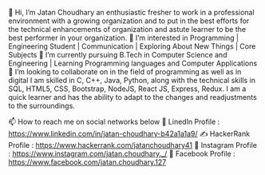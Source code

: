 👋 Hi, I’m Jatan Choudhary an enthusiastic fresher to work in a professional environment with a growing organization and to put in the best efforts for the      technical enhancements of organization and astute learner to be the best performer in your organization.
👀 I’m interested in Programming | Engineering Student | Communication | Exploring About New Things | Core Subjects
🌱 I’m currently pursuing B.Tech in Computer Science and Engineering | Learning Programming languages and Computer Applications
💞️ I’m looking to collaborate on in the field of programming as well as in digital
I am skilled in C, C++, Java, Python, along with the technical skills in SQL, HTML5, CSS, Bootstrap, NodeJS, React JS, Express, Redux.
I am a quick learner and has the ability to adapt to the changes and readjustments to the surroundings.

<!---
Jatan441/Jatan441 is a ✨ special ✨ repository because its `README.md` (this file) appears on your GitHub profile.
You can click the Preview link to take a look at your changes.
--->

📫 How to reach me on social networks below
🦋 LinedIn Profile : https://www.linkedin.com/in/jatan-choudhary-b42a1a1a9/
✍ HackerRank Profile : https://www.hackerrank.com/jatanchoudhary41
🤝 Instagram Profile : https://www.instagram.com/jatan.choudhary._/
🤝 Facebook Profile : https://www.facebook.com/jatan.choudhary.127
